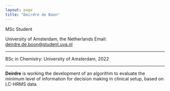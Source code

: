 ```yaml
---
layout: page
title: "Deirdre de Boon"
---
```


MSc Student 

University of Amsterdam, the Netherlands 
Email: deirdre.de.boon@student.uva.nl

---

BSc in Chemistry: University of Amsterdam, 2022

---

**Deirdre** is working the development of an algorithm to evaluate the minimum level of information for decision making in clinical setup, based on LC-HRMS data. 

